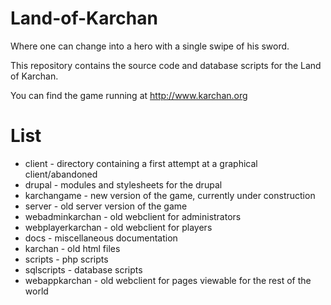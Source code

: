 Land-of-Karchan
===============

Where one can change into a hero with a single swipe of his sword.

This repository contains the source code and database scripts for the Land of Karchan.

You can find the game running at http://www.karchan.org

List
====

* client - directory containing a first attempt at a graphical client/abandoned
* drupal - modules and stylesheets for the drupal
* karchangame - new version of the game, currently under construction
* server - old server version of the game
* webadminkarchan - old webclient for administrators
* webplayerkarchan - old webclient for players
* docs - miscellaneous documentation
* karchan - old html files
* scripts - php scripts
* sqlscripts - database scripts
* webappkarchan - old webclient for pages viewable for the rest of the world
